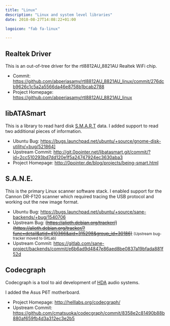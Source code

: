 ```yaml
---
title: "Linux"
description: "Linux and system level libraries"
date: 2018-08-27T14:08:22+01:00

logoicon: "fab fa-linux"

---
```


## Realtek Driver

This is an out-of-tree driver for the rtl8812AU_8821AU Realtek WiFi chip.

* Commit: https://github.com/abperiasamy/rtl8812AU_8821AU_linux/commit/276dcb9626c1c5a2a5566da46e8758b1bcab2788
* Project Homepage: https://github.com/abperiasamy/rtl8812AU_8821AU_linux

## libATASmart

This is a library to read hard disk [S.M.A.R.T](http://en.wikipedia.org/wiki/S.M.A.R.T.) data. I added support to read two additional pieces of information.

* Ubuntu Bug: https://bugs.launchpad.net/ubuntu/+source/gnome-disk-utility/+bug/521864]
* Upstream Commit: http://git.0pointer.net/libatasmart.git/commit/?id=2cc510293bd7dd120e1f5a24747924ec3630aba3
* Project Homepage: http://0pointer.de/blog/projects/being-smart.html

## S.A.N.E.

This is the primary Linux scanner software stack. I enabled support for the Cannon DR-F120 scanner which required tracing the USB protocol and working out the new image format.

* Ubuntu Bug: https://bugs.launchpad.net/ubuntu/+source/sane-backends/+bug/1540706
* Upstream Bug: <s>[https://alioth.debian.org/tracker/](https://alioth.debian.org/tracker/?func=detail&atid=410366&aid=315298&group_id=30186)</s> <small>(Upstream bug-tracker moved to GitLab)</small>
* Upstream Commit: https://gitlab.com/sane-project/backends/commit/e6b6ad9d4847e86aed8be0837a19bfada881f52d

## Codecgraph

Codecgraph is a tool to aid development of [HDA](https://en.m.wikipedia.org/wiki/Intel_High_Definition_Audio) audio systems.

I added the Asus P6T motherboard.

* Project Homepage: http://helllabs.org/codecgraph/
* Upstream Commit: https://github.com/cmatsuoka/codecgraph/commit/8358e2c81490b88b880af659fb4d3a312ec3e2b5
